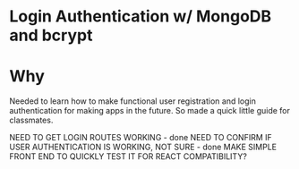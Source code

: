 # Login Authentication w/ MongoDB and bcrypt

# Why

Needed to learn how to make functional user registration and login authentication for making apps in the future. So made a quick little guide for classmates.

NEED TO GET LOGIN ROUTES WORKING - done
NEED TO CONFIRM IF USER AUTHENTICATION IS WORKING, NOT SURE - done
MAKE SIMPLE FRONT END TO QUICKLY TEST IT FOR REACT COMPATIBILITY?
